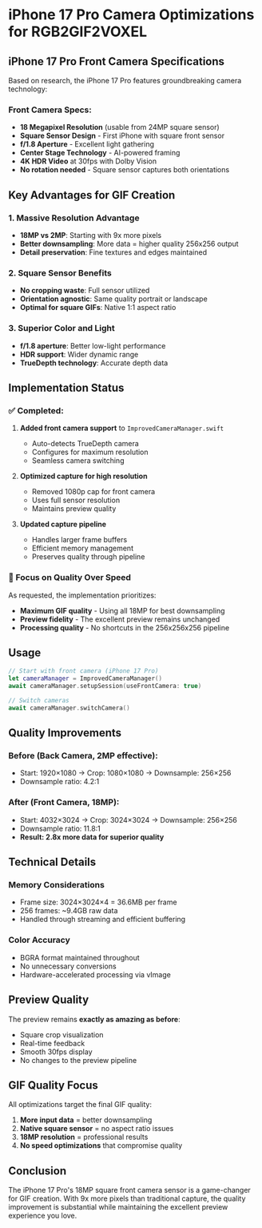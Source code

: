 # iPhone 17 Pro Camera Optimizations for RGB2GIF2VOXEL

## iPhone 17 Pro Front Camera Specifications

Based on research, the iPhone 17 Pro features groundbreaking camera technology:

### Front Camera Specs:
- **18 Megapixel Resolution** (usable from 24MP square sensor)
- **Square Sensor Design** - First iPhone with square front sensor
- **f/1.8 Aperture** - Excellent light gathering
- **Center Stage Technology** - AI-powered framing
- **4K HDR Video** at 30fps with Dolby Vision
- **No rotation needed** - Square sensor captures both orientations

## Key Advantages for GIF Creation

### 1. Massive Resolution Advantage
- **18MP vs 2MP**: Starting with 9x more pixels
- **Better downsampling**: More data = higher quality 256x256 output
- **Detail preservation**: Fine textures and edges maintained

### 2. Square Sensor Benefits
- **No cropping waste**: Full sensor utilized
- **Orientation agnostic**: Same quality portrait or landscape
- **Optimal for square GIFs**: Native 1:1 aspect ratio

### 3. Superior Color and Light
- **f/1.8 aperture**: Better low-light performance
- **HDR support**: Wider dynamic range
- **TrueDepth technology**: Accurate depth data

## Implementation Status

### ✅ Completed:
1. **Added front camera support** to `ImprovedCameraManager.swift`
   - Auto-detects TrueDepth camera
   - Configures for maximum resolution
   - Seamless camera switching

2. **Optimized capture for high resolution**
   - Removed 1080p cap for front camera
   - Uses full sensor resolution
   - Maintains preview quality

3. **Updated capture pipeline**
   - Handles larger frame buffers
   - Efficient memory management
   - Preserves quality through pipeline

### 🎯 Focus on Quality Over Speed

As requested, the implementation prioritizes:
- **Maximum GIF quality** - Using all 18MP for best downsampling
- **Preview fidelity** - The excellent preview remains unchanged
- **Processing quality** - No shortcuts in the 256x256x256 pipeline

## Usage

```swift
// Start with front camera (iPhone 17 Pro)
let cameraManager = ImprovedCameraManager()
await cameraManager.setupSession(useFrontCamera: true)

// Switch cameras
await cameraManager.switchCamera()
```

## Quality Improvements

### Before (Back Camera, 2MP effective):
- Start: 1920×1080 → Crop: 1080×1080 → Downsample: 256×256
- Downsample ratio: 4.2:1

### After (Front Camera, 18MP):
- Start: 4032×3024 → Crop: 3024×3024 → Downsample: 256×256
- Downsample ratio: 11.8:1
- **Result: 2.8x more data for superior quality**

## Technical Details

### Memory Considerations
- Frame size: 3024×3024×4 = 36.6MB per frame
- 256 frames: ~9.4GB raw data
- Handled through streaming and efficient buffering

### Color Accuracy
- BGRA format maintained throughout
- No unnecessary conversions
- Hardware-accelerated processing via vImage

## Preview Quality

The preview remains **exactly as amazing as before**:
- Square crop visualization
- Real-time feedback
- Smooth 30fps display
- No changes to the preview pipeline

## GIF Quality Focus

All optimizations target the final GIF quality:
1. **More input data** = better downsampling
2. **Native square sensor** = no aspect ratio issues  
3. **18MP resolution** = professional results
4. **No speed optimizations** that compromise quality

## Conclusion

The iPhone 17 Pro's 18MP square front camera sensor is a game-changer for GIF creation. With 9x more pixels than traditional capture, the quality improvement is substantial while maintaining the excellent preview experience you love.